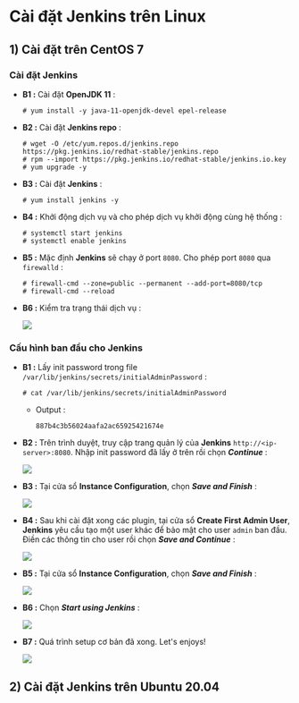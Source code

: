 # Cài đặt Jenkins trên Linux
## **1) Cài đặt trên CentOS 7**
### **Cài đặt Jenkins**
- **B1 :** Cài đặt **OpenJDK 11** :
    ```
    # yum install -y java-11-openjdk-devel epel-release
    ```
- **B2 :** Cài đặt **Jenkins repo** :
    ```
    # wget -O /etc/yum.repos.d/jenkins.repo https://pkg.jenkins.io/redhat-stable/jenkins.repo
    # rpm --import https://pkg.jenkins.io/redhat-stable/jenkins.io.key
    # yum upgrade -y
    ```
- **B3 :** Cài đặt **Jenkins** :
    ```
    # yum install jenkins -y
    ```
- **B4 :** Khởi động dịch vụ và cho phép dịch vụ khởi động cùng hệ thống :
    ```
    # systemctl start jenkins
    # systemctl enable jenkins
    ```
- **B5 :** Mặc định **Jenkins** sẽ chạy ở port `8080`. Cho phép port `8080` qua `firewalld` :
    ```
    # firewall-cmd --zone=public --permanent --add-port=8080/tcp
    # firewall-cmd --reload
    ```
- **B6 :** Kiểm tra trạng thái dịch vụ :

    <img src=https://i.imgur.com/g9C1z4d.png>

### **Cấu hình ban đầu cho Jenkins**
- **B1 :** Lấy init password trong file `/var/lib/jenkins/secrets/initialAdminPassword` :
    ```
    # cat /var/lib/jenkins/secrets/initialAdminPassword
    ```
    - Output :
        ```
        887b4c3b56024aafa2ac65925421674e
        ```
- **B2 :** Trên trình duyệt, truy cập trang quản lý của **Jenkins** `http://<ip-server>:8080`. Nhập init password đã lấy ở trên rồi chọn ***Continue*** :

    <img src=https://i.imgur.com/SACqVLt.png>

- **B3 :** Tại cửa sổ **Instance Configuration**, chọn ***Save and Finish*** :

    <img src=https://i.imgur.com/VTk6Mz2.png>

- **B4 :** Sau khi cài đặt xong các plugin, tại cửa sổ **Create First Admin User**, **Jenkins** yêu cầu tạo một user khác để bảo mật cho user `admin` ban đầu. Điền các thông tin cho user rồi chọn ***Save and Continue*** :

    <img src=https://i.imgur.com/tuhB5t4.png>

- **B5 :** Tại cửa sổ **Instance Configuration**, chọn ***Save and Finish*** :

    <img src=https://i.imgur.com/YcmIBzF.png>

- **B6 :** Chọn ***Start using Jenkins*** :

    <img src=https://i.imgur.com/uSpRvnJ.png>

- **B7 :** Quá trình setup cơ bản đã xong. Let's enjoys!

    <img src=https://i.imgur.com/ut7cYwZ.png>

## **2) Cài đặt Jenkins trên Ubuntu 20.04**
